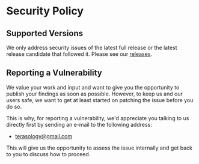 # Security Policy

## Supported Versions

We only address security issues of the latest full release or the latest release candidate that followed it. Please see our [releases](https://github.com/MovingBlocks/Terasology/releases).

## Reporting a Vulnerability

We value your work and input and want to give you the opportunity to publish your findings as soon as possible.
However, to keep us and our users safe, we want to get at least started on patching the issue before you do so.

This is why, for reporting a vulnerability, we'd appreciate you talking to us directly first by sending an e-mail to the following address:

* terasology@gmail.com

This will give us the opportunity to assess the issue internally and get back to you to discuss how to proceed.
